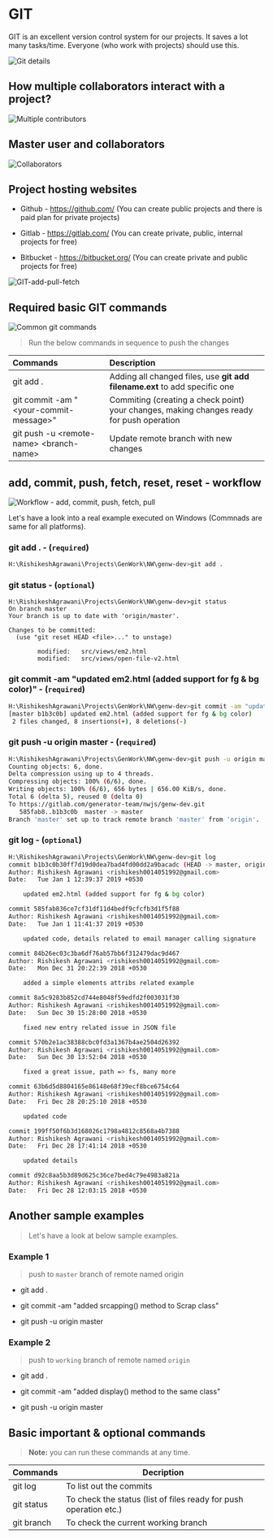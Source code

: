 # GIT

GIT is an excellent version control system for our projects. It saves a lot many tasks/time.
Everyone (who work with projects) should use this.

![Git details](./images/git-details.png)

## How multiple collaborators interact with a project?

![Multiple contributors](./images/Centralized-Version-Control-System-Workflow-What-Is-Git-Edureka-768x339.png)

## Master user and collaborators

![Collaborators](./images/octocat.png)

## Project hosting websites

+ Github - https://github.com/ (You can create public projects and there is paid plan for  private projects)
 
+ Gitlab - https://gitlab.com/ (You can create private, public, internal projects for free)

+ Bitbucket - https://bitbucket.org/ (You can create private and public projects for free)

![GIT-add-pull-fetch](./images/GIT-interview-Question-and-Answers.png)

## Required basic GIT commands

![Common git commands](./images/Common-git-commands.webp)

>
>  Run the below commands in sequence to push the changes

| Commands  | Description |
| :--------  | :--- |
| git add . | Adding all changed files, use **git add filename.ext** to add specific one |
| git commit -am "&lt;your-commit-message&gt;" | Commiting (creating a check point) your changes, making changes ready for push operation | 
| git push -u &lt;remote-name&gt; &lt;branch-name&gt; | Update remote branch with new changes |

## add, commit, push, fetch, reset, reset - workflow

![Workflow - add, commit, push, fetch, pull](./images/GitHub-cheat-sheet-graphic-v1.jpg)


Let's have a look into a real example executed on Windows (Commnads are same for all platforms).

### git add .  - (`required`)

```bash
H:\RishikeshAgrawani\Projects\GenWork\NW\genw-dev>git add .
```

### git status - (`optional`)

```
H:\RishikeshAgrawani\Projects\GenWork\NW\genw-dev>git status
On branch master
Your branch is up to date with 'origin/master'.

Changes to be committed:
  (use "git reset HEAD <file>..." to unstage)

        modified:   src/views/em2.html
        modified:   src/views/open-file-v2.html

```

### git commit -am "updated em2.html (added support for fg & bg color)"  - (`required`)

```bash
H:\RishikeshAgrawani\Projects\GenWork\NW\genw-dev>git commit -am "updated em2.html (added support for fg & bg color)"
[master b1b3c0b] updated em2.html (added support for fg & bg color)
 2 files changed, 8 insertions(+), 8 deletions(-)

```

### git push -u origin master - (`required`)

```bash
H:\RishikeshAgrawani\Projects\GenWork\NW\genw-dev>git push -u origin master
Counting objects: 6, done.
Delta compression using up to 4 threads.
Compressing objects: 100% (6/6), done.
Writing objects: 100% (6/6), 656 bytes | 656.00 KiB/s, done.
Total 6 (delta 5), reused 0 (delta 0)
To https://gitlab.com/generator-team/nwjs/genw-dev.git
   585fab8..b1b3c0b  master -> master
Branch 'master' set up to track remote branch 'master' from 'origin'.

```

### git log - (`optional`)

```bash
H:\RishikeshAgrawani\Projects\GenWork\NW\genw-dev>git log
commit b1b3c0b30ff7d19d0dea7bad4fd00dd2a9bacadc (HEAD -> master, origin/master, origin/HEAD)
Author: Rishikesh Agrawani <rishikesh0014051992@gmail.com>
Date:   Tue Jan 1 12:39:37 2019 +0530

    updated em2.html (added support for fg & bg color)

commit 585fab836ce7cf31df11d4bedf9cfcfb3d1f5f88
Author: Rishikesh Agrawani <rishikesh0014051992@gmail.com>
Date:   Tue Jan 1 11:41:37 2019 +0530

    updated code, details related to email manager calling signature

commit 84b26ec03c3ba6df76ab57bb6f312479dac9d467
Author: Rishikesh Agrawani <rishikesh0014051992@gmail.com>
Date:   Mon Dec 31 20:22:39 2018 +0530

    added a simple elements attribs related example

commit 8a5c9283b852cd744e8048f59edfd2f003031f30
Author: Rishikesh Agrawani <rishikesh0014051992@gmail.com>
Date:   Sun Dec 30 15:28:00 2018 +0530

    fixed new entry related issue in JSON file

commit 570b2e1ac38388cbc0fd3a1367b4ae2504d26392
Author: Rishikesh Agrawani <rishikesh0014051992@gmail.com>
Date:   Sun Dec 30 13:52:04 2018 +0530

    fixed a great issue, path => fs, many more

commit 63b6d5d8804165e86148e68f39ecf8bce6754c64
Author: Rishikesh Agrawani <rishikesh0014051992@gmail.com>
Date:   Fri Dec 28 20:25:10 2018 +0530

    updated code

commit 199ff50f6b3d168026c1798a4812c8568a4b7388
Author: Rishikesh Agrawani <rishikesh0014051992@gmail.com>
Date:   Fri Dec 28 17:41:14 2018 +0530

    updated details

commit d92c8aa5b3d89d625c36ce7bed4c79e4983a821a
Author: Rishikesh Agrawani <rishikesh0014051992@gmail.com>
Date:   Fri Dec 28 12:03:15 2018 +0530

```

## Another sample examples

> Let's have a look at below sample examples.

### Example 1 

> push to `master` branch of remote named origin

+ git add .

+ git commit -am "added srcapping() method to Scrap class"

+ git push -u origin master

### Example 2 

> push to `working` branch of remote named `origin`

+ git add .

+ git commit -am "added display() method to the same class"

+ git push -u origin master

## Basic important & optional commands 

> **Note:** you can run these commands at any time.

| Commands   | Decription|
| ---------- | --- |
| git log    | To list out the commits |
| git status | To check the status (list of files ready for push operation etc.) |
| git branch | To check the current working branch |

